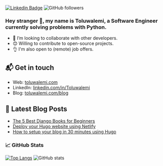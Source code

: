 [![Linkedin Badge](https://img.shields.io/badge/-Toluwalemi-blue?style=flat&logo=Linkedin&logoColor=white&link=https://www.linkedin.com/in/toluwalemioluwadare/)](https://www.linkedin.com/in/toluwalemioluwadare/)
![GitHub followers](https://img.shields.io/github/followers/Toluwalemi)

### Hey stranger 👋, my name is Toluwalemi, a Software Engineer currently solving problems with Python.

- 👯 I’m looking to collaborate with other developers.
- 😊 Willing to contribute to open-source projects.
- 👌 I'm also open to (remote) job offers.

## 📬 Get in touch

- Web: [toluwalemi.com][1]
- LinkedIn: [linkedin.com/in/Toluwalemi][2]
- Blog: [toluwalemi.com/blog][4]


## 📕 Latest Blog Posts

<!-- BLOG-POST-LIST:START -->
- [The 5 Best Django Books for Beginners](https://toluwalemi.com/blog/the-5-best-django-books-for-beginners/)
- [Deploy your Hugo website using Netlify](https://toluwalemi.com/blog/deploy-your-hugo-website-using-netlify/)
- [How to setup your blog in 30 minutes using Hugo](https://toluwalemi.com/blog/how-to-setup-your-blog-in-30-minutes-using-hugo/)
<!-- BLOG-POST-LIST:END -->

### &#x1f4c8; GitHub Stats

[![Top Langs](https://github-readme-stats.vercel.app/api/top-langs/?username=Toluwalemi&theme=merko&layout=compact)](https://github.com/anuraghazra/github-readme-stats) 
![GitHub stats](https://github-readme-stats.vercel.app/api?username=Toluwalemi&show_icons=true&theme=merko&hide=issues) 



[1]:
  https://toluwalemi.com/
[2]: https://www.linkedin.com/in/toluwalemioluwadare/
[3]: https://twitter.com/intent/follow?screen_name=Toluwalemi
[4]: https://toluwalemi.com/blog/

